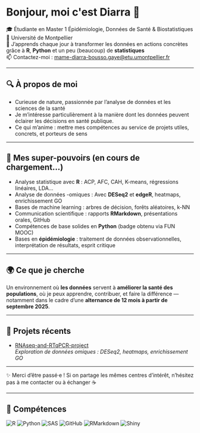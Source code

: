 # Bonjour, moi c'est Diarra 👋

🎓  Étudiante en Master 1 Épidémiologie, Données de Santé & Biostatistiques  
📍 Université de Montpellier  
🌱 J’apprends chaque jour à transformer les données en actions concrètes grâce à **R**, **Python** et un peu (beaucoup) de **statistiques**  
📫 Contactez-moi : mame-diarra-bousso.gaye@etu.umontpellier.fr

---

## 🔍 À propos de moi

- Curieuse de nature, passionnée par l’analyse de données et les sciences de la santé  
- Je m’intéresse particulièrement à la manière dont les données peuvent éclairer les décisions en santé publique.
- Ce qui m’anime : mettre mes compétences au service de projets utiles, concrets, et porteurs de sens


---

## 🧰 Mes super-pouvoirs (en cours de chargement...)

-  Analyse statistique avec **R** : ACP, AFC, CAH, K-means, régressions linéaires, LDA…
-  Analyse de données -omiques : Avec **DESeq2** et **edgeR**, heatmaps, enrichissement GO
-  Bases de machine learning : arbres de décision, forêts aléatoires, k-NN
-  Communication scientifique : rapports **RMarkdown**, présentations orales, GitHub
-  Compétences de base solides en **Python** (badge obtenu via FUN MOOC)
-  Bases en **épidémiologie** : traitement de données observationnelles, interprétation de résultats, esprit critique


---

## 🌍 Ce que je cherche

Un environnement où **les données** servent à **améliorer la santé des populations**, où je peux apprendre, contribuer, et faire la différence — notamment dans le cadre d’une **alternance de 12 mois à partir de septembre 2025**.

---

## 🔗 Projets récents

- [RNAseq-and-RTqPCR-project](https://github.com/mame-diarra-gaye/RNAseq-and-RTqPCR-project)  
  _Exploration de données omiques : DESeq2, heatmaps, enrichissement GO_

---

✨ Merci d’être passé·e ! Si on partage les mêmes centres d’intérêt, n’hésitez pas à me contacter ou à échanger ☕


---


## 🧠 Compétences

![R](https://img.shields.io/badge/-R-276DC3?style=flat-square&logo=r&logoColor=white)
![Python](https://img.shields.io/badge/-Python-3776AB?style=flat-square&logo=python&logoColor=white)
![SAS](https://img.shields.io/badge/-SAS-0076A8?style=flat-square&logo=sas&logoColor=white)
![GitHub](https://img.shields.io/badge/-GitHub-181717?style=flat-square&logo=github&logoColor=white)
![RMarkdown](https://img.shields.io/badge/-RMarkdown-198CE7?style=flat-square)
![Shiny](https://img.shields.io/badge/-Shiny-16a085?style=flat-square)


